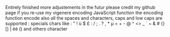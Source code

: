 Entirely finished more adjustements in the futur please credit my github page if you re-use my vigenere encoding JavaScript function 
the encoding function encode also all the spaces and characters, caps and low caps are supported : specials chars like : " ! ù $ £ : / ; . ? , * µ = + - @ ^ <> _ ` ~ & # {} [] | éè ()
and others character 

